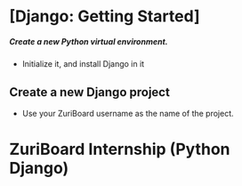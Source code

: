 # [Django: Getting Started]

##### Create a new Python virtual environment.

* Initialize it, and install Django in it

## Create a new Django project

* Use your ZuriBoard username as the name of the project.
# 
# ZuriBoard Internship (Python Django)
